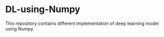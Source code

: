 # DL-using-Numpy
This repository contains different implementation of deep learning model using Numpy.
